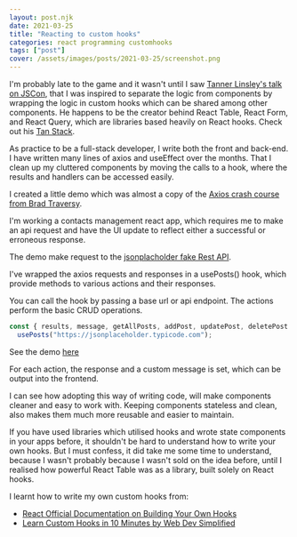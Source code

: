 ```yaml
---
layout: post.njk
date: 2021-03-25
title: "Reacting to custom hooks"
categories: react programming customhooks
tags: ["post"]
cover: /assets/images/posts/2021-03-25/screenshot.png
---
```


I'm probably late to the game and it wasn't until I saw [Tanner Linsley's talk on JSCon](https://www.youtube.com/watch?v=J-g9ZJha8FE&t=1251s), that I was inspired to separate the logic from components by wrapping the logic in custom hooks which can be shared among other components. He happens to be the creator behind React Table, React Form, and React Query, which are libraries based heavily on React hooks. Check out his [Tan Stack](https://tanstack.com/).

As practice to be a full-stack developer, I write both the front and back-end. I have written many lines of axios and useEffect over the months. That I clean up my cluttered components by moving the calls to a hook, where the results and handlers can be accessed easily.

I created a little demo which was almost a copy of the [Axios crash course from Brad Traversy](https://www.youtube.com/watch?v=6LyagkoRWYA).

I'm working a contacts management react app, which requires me to make an api request and have the UI update to reflect either a successful or erroneous response.

The demo make request to the [jsonplacholder fake Rest API](https://jsonplaceholder.typicode.com/).

I've wrapped the axios requests and responses in a usePosts() hook, which provide methods to various actions and their responses.

You can call the hook by passing a base url or api endpoint. The actions perform the basic CRUD operations.

```javascript
const { results, message, getAllPosts, addPost, updatePost, deletePost } =
  usePosts("https://jsonplaceholder.typicode.com");
```

See the demo [here](https://project-hooks.herokuapp.com)

For each action, the response and a custom message is set, which can be output into the frontend.

I can see how adopting this way of writing code, will make components cleaner and easy to work with. Keeping components stateless and clean, also makes them much more reusable and easier to maintain.

If you have used libraries which utilised hooks and wrote state components in your apps before, it shouldn't be hard to understand how to write your own hooks. But I must confess, it did take me some time to understand, because I wasn't probably because I wasn't sold on the idea before, until I realised how powerful React Table was as a library, built solely on React hooks.

I learnt how to write my own custom hooks from:

- [React Official Documentation on Building Your Own Hooks](https://reactjs.org/docs/hooks-custom.html)
- [Learn Custom Hooks in 10 Minutes by Web Dev Simplified](https://www.youtube.com/watch?v=6ThXsUwLWvc&t=339s)
